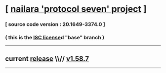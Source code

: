 
# [ [nailara 'protocol seven' project](http://src.nailara.net/) ]

### [ source code version : 20.1649-3374.0 ]

### ( this is the [ISC license](license)d "base" branch )
---
## current [release](https://github.com/anotherlink/nailara/releases) \\\\// [v1.58.7](https://github.com/anotherlink/nailara/releases/tag/v1.58.7)
---
